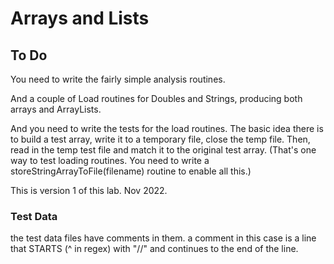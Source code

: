 # Arrays and Lists

## To Do

You need to write the fairly simple analysis routines. 

And a couple of Load routines for Doubles and Strings, producing both arrays
and ArrayLists.

And you need to write the tests for the load routines.
The basic idea there is to build a test array, write it to a temporary file,
close the temp file.
Then, read in the temp test file and match it to the original test array.
(That's one way to test loading routines. You need to write a 
storeStringArrayToFile(filename) routine to enable all this.)

This is version 1 of this lab. Nov 2022.

### Test Data

the test data files have comments in them. a comment in this case is
a line that STARTS (^ in regex) with "//" and continues to the end of the line.